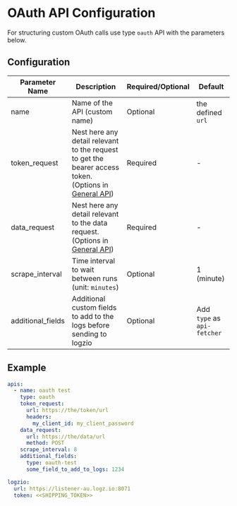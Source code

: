 # OAuth API Configuration
For structuring custom OAuth calls use type `oauth` API with the parameters below.

## Configuration
| Parameter Name    | Description                                                                                                                   | Required/Optional | Default                     |
|-------------------|-------------------------------------------------------------------------------------------------------------------------------|-------------------|-----------------------------|
| name              | Name of the API (custom name)                                                                                                 | Optional          | the defined `url`           |
| token_request     | Nest here any detail relevant to the request to get the bearer access token. (Options in [General API](../general/README.md)) | Required          | -                           |
| data_request      | Nest here any detail relevant to the data request. (Options in [General API](../general/README.md))                           | Required          | -                           |
| scrape_interval   | Time interval to wait between runs (unit: `minutes`)                                                                          | Optional          | 1 (minute)                  |
| additional_fields | Additional custom fields to add to the logs before sending to logzio                                                          | Optional          | Add `type` as `api-fetcher` |

## Example
```Yaml
apis:
  - name: oauth test
    type: oauth
    token_request:
      url: https://the/token/url
      headers:
        my_client_id: my_client_password
    data_request:
      url: https://the/data/url
      method: POST
    scrape_interval: 8
    additional_fields:
      type: oauth-test
      some_field_to_add_to_logs: 1234

logzio:
  url: https://listener-au.logz.io:8071
  token: <<SHIPPING_TOKEN>>
```
